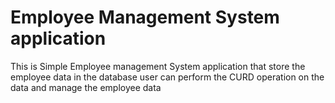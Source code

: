 # Employee Management System application

This is Simple Employee management System application that store the employee data in the database user can perform the CURD operation on the data and manage the employee data
